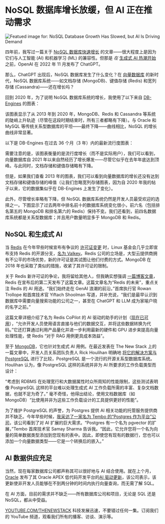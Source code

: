 # NoSQL 数据库增长放缓，但 AI 正在推动需求

![Featued image for: NoSQL Database Growth Has Slowed, but AI Is Driving Demand](https://cdn.thenewstack.io/media/2024/07/5a65fb92-pawel-czerwinski-weizaiwlk1k-unsplash-1024x683.jpg)

四年前，我写过一篇关于 [NoSQL 数据库快速增长](https://thenewstack.io/redis-in-the-age-of-ai/) 的文章——很大程度上是因为它们与人工智能 (AI) 和机器学习 (ML) 的兼容性。但那是 *在* [生成式 AI 热潮开始](https://thenewstack.io/top-5-internet-technologies-of-2022/) 之前，OpenAI 在 2022 年 11 月发布了 ChatGPT。

那么，ChatGPT 出现后，NoSQL 数据库发生了什么变化？在 [向量数据库](https://thenewstack.io/vector-databases-are-having-a-moment-a-chat-with-pinecone/) 的新时代，NoSQL 数据库系统——如文档存储 (MongoDB)、键值存储 (Redis) 和宽列存储 (Cassandra)——还在增长吗？

回到 2020 年，为了说明 NoSQL 数据库系统的增长，我使用了以下来自 [DB-Engines](https://db-engines.com/en/ranking_categories) 的图表：

该图表显示了从 2013 年到 2020 年，MongoDB、Redis 和 Cassandra 等系统的陡峭上升轨迹（尽管在这段时期结束时，所有三者都略有下降）。与 Oracle 和 MySQL 等传统关系型数据库的平坦——最终下降——曲线相比，NoSQL 的增长曲线非常显著。

以下是 DB-Engines 在过去 36 个月（3 年）内的最新流行度图表：

需要注意的是，该图表衡量的是流行度增长（而不是实际用户），我们可以看到，向量数据库自 2021 年以来自然经历了增长爆发——尽管它似乎在去年年底达到顶峰。与此同时，文档存储和键值存储略有下降。

但是，如果我们查看 2013 年的图表，我们可以看到向量数据库的增长还没有达到文档存储和键值存储的峰值（让我们忽略宽列存储图表，因为自 2020 年我的帖子以来，它的数据集似乎在 DB-Engines 上发生了变化）。

此外，尽管增长率略有下降，但 NoSQL 数据库系统仍然是开发人员最受欢迎的选择之一。下图显示了过去两年中排名前十的数据库系统变化很小，前六名（包括排名第五的 MongoDB 和排名第六的 Redis）保持不变。我们还看到，前四名数据库系统都是关系型数据库；并且用户数量明显多于 MongoDB 和 Redis。

## NoSQL 和生成式 AI

当 [Redis](https://redis.com/?utm_content=inline+mention) 在今年早些时候宣布有争议的 [许可证变更](https://redis.io/blog/redis-adopts-dual-source-available-licensing/) 时，Linux 基金会几乎立即宣布支持 Redis 的开源分支，[名为 Valkey](https://thenewstack.io/linux-foundation-forks-the-open-source-redis-as-valkey/)。Redis 公司的立场是，大型云提供商拥有不公平的市场优势，新的许可证是其试图让他们付费的方式。MongoDB 在 2018 年也采取了类似的措施，收紧了其许可证的限制。

关于 Redis 新许可证的争论，我将留给其他人，但我确实想强调 [一篇博客文章](https://redis.io/blog/the-future-of-redis/)，Redis 在宣布后的第二天发布了这篇文章。这篇文章名为“Redis 的未来”，重点关注 Redis 的 AI 用途。“我们始终走在 GenAI 浪潮的前沿，”首席执行官 Rowan Trollope 和首席技术官 Yiftach Shoolman 写道，并补充说，“我们是最早认识到数据库中需要向量搜索功能的公司之一，甚至在 ChatGPT 和 LLM 成为家喻户晓的名字之前。”

这篇文章详细介绍了名为 Redis CoPilot 的 AI 驱动的助手的计划（[现在已可用](https://redis.io/chat)），“允许开发人员使用语言直接与他们的数据交互，并将这些数据转换为代码。”它还打算通过利用产品量化并进一步利用最新的硬件和 GPU 进步来提高向量处理性能，使 Redis “对于 RAG 用例更具成本效益”。

至于 [MongoDB](https://www.mongodb.com/cloud/atlas/?utm_content=inline+mention)，它也针对生成式 AI 用例。在最近发表在 The New Stack 上的一篇文章中，开发人员关系团队负责人 Rick Houlihan 明确地 [将它的解决方案与 PostgreSQL](https://thenewstack.io/benchmarking-postgresql-vs-mongodb-for-genai/) 进行了比较，PostgreSQL 是一个流行的开源关系型数据库系统。Houlihan 认为，像 PostgreSQL 这样的系统并非为 AI 所要求的工作负载类型而设计：

“考虑到 RDBMS 在处理宽行和大数据属性时众所周知的性能限制，这些测试表明像 PostgreSQL 这样的平台难以处理生成式 AI 工作负载所需的丰富、复杂文档数据，也就不足为奇了。”
毫不奇怪，他得出结论，使用文档数据库（如 MongoDB）“比使用并非为这些工作负载设计的工具提供更好的性能”。

为了维护 PostgreSQL 的声誉，为 Postgres 提供 AI 相关功能的托管服务提供商并不缺乏。今年早些时候，[我采访了一家名为 Tembo 的“Postgres 作为平台”公司](https://thenewstack.io/how-devs-can-use-postgres-extensions-including-for-ai-apps/)，该公司看到了对 AI 扩展的巨大需求。“Postgres 有一个名为 pgvector 的扩展，”Tembo 首席技术官 Samay Sharma 告诉我。“因此，它允许您将一个名为向量的简单数据类型添加到您现有的表中。因此，即使您有现有的数据行，您也可以添加一个向量数据类型——它是一个转换后的嵌入。”

## AI 数据供应充足

当然，现在每家数据库公司都声称其可以很好地与 AI 结合使用。就在上个月，[Oracle](https://developer.oracle.com/?utm_content=inline+mention) 发布了其 Oracle APEX 低代码开发平台的[AI 驱动更新](https://thenewstack.io/from-english-to-sql-oracle-apex-ai-bridges-the-language-gap/)，该公司表示，该更新使非开发人员能够在不到两分钟的时间内执行向量查询，而无需了解 SQL。

在 AI 方面，目前的需求并不缺乏——所有数据库公司和项目，无论是 SQL 还是 NoSQL，都从中受益。

[YOUTUBE.COM/THENEWSTACK](https://youtube.com/thenewstack?sub_confirmation=1)
科技发展迅速，不要错过任何一集。订阅我们的 YouTube 频道，观看我们所有的播客、访谈、演示等。